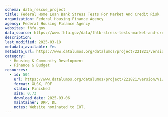 ```yaml
---
schema: data_rescue_project 
title: Federal Home Loan Bank Stress Tests For Market And Credit Risk
organization: Federal Housing Finance Agency
agency: Federal Housing Finance Agency
websites: fhfa.gov
data_source: https://www.fhfa.gov/data/fhlb-stress-tests-market-and-credit-risk
description: 
last_modified: 2025-03-18
metadata_available: Yes
metadata_url: https://www.datalumos.org/datalumos/project/221821/version/V1/view
category:
  - Housing & Community Development 
  - Finance & Budget 
resources:
  - id: 504
    url: https://www.datalumos.org/datalumos/project/221821/version/V1/view
    format: XLSX, PDF
    status: Finished
    size: 0.73
    download_date: 2025-03-06
    maintainer: DRP, DL
    notes: Website nominated to EOT.
---
```

